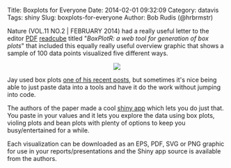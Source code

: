 Title: Boxplots for Everyone
Date: 2014-02-01 09:32:09
Category: datavis
Tags: shiny
Slug: boxplots-for-everyone
Author: Bob Rudis (@hrbrmstr)

Nature (VOL.11 NO.2 | FEBRUARY 2014) had a really useful letter to the editor [PDF](http://www.nature.com/nmeth/journal/v11/n2/pdf/nmeth.2811.pdf)  [readcube](http://www.readcube.com/articles/10.1038%2Fnmeth.2811) titled "*BoxPlotR: a web tool for generation of box plots*" that included this equally really useful overview graphic that shows a sample of 100 data points visualized five different ways.

<center><img style="max-width:100%" src="http://www.nature.com/nmeth/journal/v11/n2/images/nmeth.2811-F1.jpg"/></center>

Jay used box plots [one of his recent posts](http://datadrivensecurity.info/blog/posts/2014/Jan/blander-part2/), but sometimes it's nice being able to just paste data into a tools and have it do the work without jumping into code.

The authors of the paper made a cool [shiny app](http://boxplot.tyerslab.com/) which lets you do just that. You paste in your values and it lets you explore the data using box plots, violing plots and bean plots with plenty of options to keep you busy/entertained for a while.

Each visualization can be downloaded as an EPS, PDF, SVG or PNG graphic for use in your reports/presentations and the Shiny app source is available from the authors.